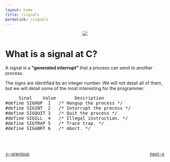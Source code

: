 ```yaml
---
layout: home
title: /signals
permalink: /signals
---
```



<p align="center"> <img src = "https://media1.tenor.com/images/be5b0d3b2c32d8c140a2b242d5dc1b90/tenor.gif?itemid=14388513" /></p>

# What is a signal at C?

A signal is a **"generated interrupt"** that a process can send to another process.

The signs are identified by an integer number. We will not detail all of them, but we will detail some of the most interesting for the programmer:

<pre style="margin-top: 12px">
     Sinal    Value       Description 
#define SIGHUP  1   /* Hangup the process */ 
#define SIGINT  2   /* Interrupt the process */ 
#define SIGQUIT 3   /* Quit the process */ 
#define SIGILL  4   /* Illegal instruction. */ 
#define SIGTRAP 5   /* Trace trap. */ 
#define SIGABRT 6   /* Abort. */
</pre>

<h1></h1>
<div style="display: flex; justify-content: space-between; margin-bottom: -20px; margin-top: 50px">
<p><a href="http://simple-shell.me/basic"><--previous</a></p>
<p><a href="http://simple-shell.me/env">next--></a></p>
</div>
